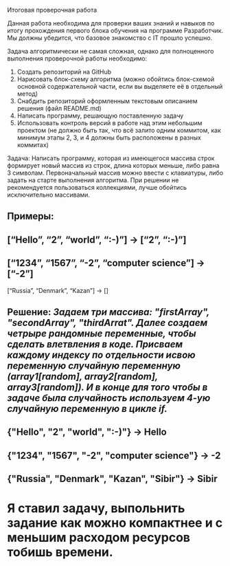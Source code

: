 Итоговая проверочная работа

Данная работа необходима для проверки ваших знаний и навыков по итогу прохождения первого блока обучения на программе Разработчик. Мы должны убедится, что базовое знакомство с IT прошло успешно.

Задача алгоритмически не самая сложная, однако для полноценного выполнения проверочной работы необходимо:

1. Создать репозиторий на GitHub
2. Нарисовать блок-схему алгоритма (можно обойтись блок-схемой основной содержательной части, если вы выделяете её в отдельный метод)
3. Снабдить репозиторий оформленным текстовым описанием решения (файл README.md)
4. Написать программу, решающую поставленную задачу
5. Использовать контроль версий в работе над этим небольшим проектом (не должно быть так, что всё залито одним коммитом, как минимум этапы 2, 3, и 4 должны быть расположены в разных коммитах)

Задача: Написать программу, которая из имеющегося массива строк формирует новый массив из строк, длина которых меньше, либо равна 3 символам. Первоначальный массив можно ввести с клавиатуры, либо задать на старте выполнения алгоритма. При решении не рекомендуется пользоваться коллекциями, лучше обойтись исключительно массивами.

Примеры:
---
[“Hello”, “2”, “world”, “:-)”] → [“2”, “:-)”]
---
[“1234”, “1567”, “-2”, “computer science”] → [“-2”]
---
[“Russia”, “Denmark”, “Kazan”] → []

Решение:
*Задаем три массива: "firstArray", "secondArray", "thirdArrat". Далее создаем четрыре рандомные переменные, чтобы сделать влетвления в коде. Присваем каждому индексу по отдельности исвою переменную случайную переменную (array1[random], array2[random], array3[random]). И в конце для того чтобы в задаче была случайность используем 4-ую случайную переменную в цикле if.* 
---
**{"Hello", "2", "world", ":-)"} -> Hello**
---
**{"1234", "1567", "-2", "computer science"} -> -2**
---
**{"Russia", "Denmark", "Kazan", "Sibir"} -> Sibir**
---
<h1>Я ставил задачу, выпольнить задание как можно компактнее и с меньшим расходом ресурсов тобишь времени. 